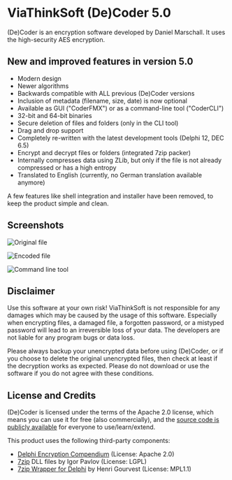 
# ViaThinkSoft (De)Coder 5.0

(De)Coder is an encryption software developed by Daniel Marschall.
It uses the high-security AES encryption.


## New and improved features in version 5.0

- Modern design
- Newer algorithms
- Backwards compatible with ALL previous (De)Coder versions
- Inclusion of metadata (filename, size, date) is now optional
- Available as GUI ("CoderFMX") or as a command-line tool ("CoderCLI")
- 32-bit and 64-bit binaries
- Secure deletion of files and folders (only in the CLI tool)
- Drag and drop support
- Completely re-written with the latest development tools (Delphi 12, DEC 6.5)
- Encrypt and decrypt files or folders (integrated 7zip packer)
- Internally compresses data using ZLib, but only if the file is not already compressed or has a high entropy
- Translated to English (currently, no German translation available anymore)

A few features like shell integration and installer have been removed,
to keep the product simple and clean.


## Screenshots

![Original file](Private/Screenshot1.png)

![Encoded file](Private/Screenshot2.png)

![Command line tool](Private/Screenshot3.png)


## Disclaimer

Use this software at your own risk! ViaThinkSoft is not responsible for any damages which
may be caused by the usage of this software. Especially when encrypting files, a damaged file,
a forgotten password, or a mistyped password will lead to an irreversible loss of your data.
The developers are not liable for any program bugs or data loss.

Please always backup your unencrypted data before using (De)Coder, or if you choose to delete the
original unencrypted files, then check at least if the decryption works as expected.
Please do not download or use the software if you do not agree with these conditions.


## License and Credits

(De)Coder is licensed under the terms of the Apache 2.0 license,
which means you can use it for free (also commercially),
and the [source code is publicly available](https://github.com/danielmarschall/decoder) for everyone to use/learn/extend.

This product uses the following third-party components:

- [Delphi Encryption Compendium](https://github.com/MHumm/DelphiEncryptionCompendium/) (License: Apache 2.0)
- [7zip](https://7-zip.org/) DLL files by Igor Pavlov (License: LGPL)
- [7zip Wrapper for Delphi](https://github.com/danielmarschall/d7zip/) by Henri Gourvest (License: MPL1.1)
